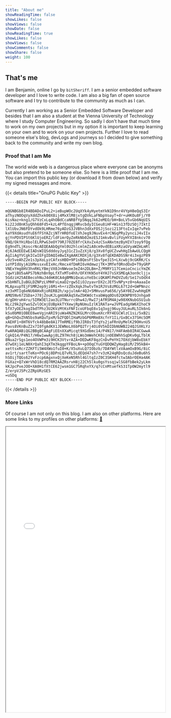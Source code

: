 ```yaml
---
title: "About me"
showReadingTime: false
showLikes: false
showViews: false
showDate: false
showReadingTime: true
showLikes: false
showViews: false
showComments: false
showShare: false
weight: 100
---
```


## That's me

I am Benjamin, online I go by `bitSheriff`. I am a senior embedded software developer and I love to write code. I am also a big fan of open source software and I try to contribute to the community as much as I can.

Currently I am working as a Senior Embedded Software Developer and besides that I am also a student at the Vienna University of Technology where I study Computer Engineering. So sadly I don't have that much time to work on my own projects but in my option it is important to keep learning on your own and to work on your own projects. Further I love to read someone else's blog, devLogs and journeys so I decided to give something back to the community and write my own blog.

### Proof that I am Me

The world wide web is a dangerous place where everyone can be anonyms but also pretend to be someone else. So here is a little proof that I am me.
You can import this public key (or download it from down below) and verify my signed messages and more.

{{< details title="GnuPG Public Key" >}}

```
-----BEGIN PGP PUBLIC KEY BLOCK-----

mQGNBGb8IR4BDADoIPuL2+ieBupWOc2UqXYk4yHyetmYkN1D9nr4VYpH8eQqS3Ir
aThyzNOOqVyXddZhxk00X8ij4MxXlM8jxtgQVkLaFNbpVoayT+dr+uHKOu8Fj/Y0
6isNaz+kng1/G7VzCxLq4hOBdCcaNRBfYp5NqqJk62eMEO/bH+BoLV5vGb6NqUIS
ki22Jd0nKSyQhh68Fd5+kzL4PfEnqgjHRvcbdyICGeu8iHF+Win13fDzSOj7IktI
lXlUbvJN6FDYvdOk9LHRme76yADzG3JVBhn3dXxFOSJjSozi213FtoIxIqe7vPeb
kaY9XdAsudYuE6fFSYAZcjNTrHROfoElVhJeg9JNuvEx4rCNGqPRy2ynciJ4vIIx
gjYnPDVIPSt6KlUjoERZ/ldFimrQyZeRkNb02mzESJ1mkvBvliFUyHYXI8nkcv70
VNQ/OkYHiRbolELRPwG3eOY79RJ70ZE8frCkXvZx4zCSxANxtmzByHIV7zoy9fQg
Eg9ndTLjKoscrNcAEQEAAbQgYml0U2hlcmlmZiA8cm9vdEBiaXRzaGVyaWZmLmRl
dj6JAdEEEwEIADsWIQSdddoyJyq31cZ1uZzXj8/g3Xv8fgUCZvwhHgIbAwULCQgH
AgIiAgYVCgkICwIEFgIDAQIeBwIXgAAKCRDXj8/g3Xv8fqEKDADSSNr4i3xgzP89
v9z5veAhZ2e1s3pXoLyzCAfxsHBO+9P1sBQesFtSbvfpe315+LXcwbj9cGKRK/Cs
ioYPIdUyjA1bMessxvEIxHc/Rmcx4fDmRI6vHdmwzjTK+3MfefORndOxD+T9yGRP
VNExYmg8HV3hnRKLYBmjVX0JnNWvoe3eZ4n2DLBm+Z/M9RY117CemioCncicYmZK
JqwYiBU5aAPS7bNzhBn9pLfXTxMTo4hh/OFXYKN5oY4YHJ7sSXSMEqA3on9cljjx
5GdziH25AEBecohNuJ4dmK8CA4gBMNiQxaLuYeEbciQKAMlPmDVZu0/Se17sOdX4
xSbHNTLIuBGLDZNPzLVMHFsLmaD2rgw5IiOJzyavrDX2cJEf5vNPy+z8+oAaaaIe
MLApxupTEjFSMR2ep9ji6Mi+h+rzZOxXqkJhwtvTm1RJVs8zMGL67t2d+GWPNnzc
sz3xMTIq6eNU0AHxRjoRERB2h/xpjulmAr4QJ+5MHvusPa656/y5AY0EZvwhHgEM
AMQ5Nv67ZGDa+J78jZouKJLgmUAKAq5XwZbKWdctvabWqq0Ds02QKNPBYOJnhga0
d/gDHruH4ru/5IRW3El2ao3LUTNurrcOhw4J/RwI7jAfRSM4Ajw98XKNubGSU1ub
NLc29k2gYwoSZvlOCmjEUBpkkTYXewjRpNUmuIzlK1RATa+wJVPEadgXW6XIhoC9
5fX7yOE2kogIbdTPhz3U2KVzMtKsFNFIcoUFbqE6v1q3xgj96uyJULmuRL5Ik6nG
kSu0bM01OBEE6weVgjnARI9juWa4NZN2KGLMrcObumXcrRY4EGCWlzC1si/5xB2i
qB+GhQvZhN5bs9aKQuTpxM/bZFQDlIHaMzbGP6MRm8XcfnY1Ii/GxBCx37SHcSOM
xAEHF1+8HT6Vfck48bBe8A17TmRMEif9bJIR8sT3fqYs2jaFRnUyMelK29OHvnU5
Pavs8VKnBuZ2x7I0fgAdKX1JEWNoLX6bPQ2Trj4Oi0V5kDIDbNUWB224QJSXKLYz
FwARAQABiQG2BBgBCAAgFiEEnXXaMicqt9XGdbmc14/P4N17/H4FAmb8IR4CGwwA
CgkQ14/P4N17/H6w1wwApj8LZ97Hch8jLWo3mWehCK0ijnOE8WhhSqDKv0gLTblK
8Nua2rSgs1eo4OVWPm3i9HCK3VtvrAZA+DEDwKF8qzCnDvPmYH17OXdjbW8xEbkY
d7wOXj1eLN0XrQahI3qXTm3kqgpYFBoLN++pOOqCYuGYQDQWZyHag8iM/Z95kB4+
xettsxRcrZZKFTi5W4XWo1fuI0+K/X5uXuLQ7IObzb/7DAYWtlxVAamOxB9G/8iC
av1rt/sartTeKo+POc6j8DPnLQ7vRL5LdEQd47sh7rv3zK24qRDsQcduJdeBu6hS
hSOijTQGs62YvFzcp6AgxnxQjXeKeN5Rhl4GltqIzZ0C3SKH4fctw3AbrOEHa4AK
FGXaz+Q7xWrVhD18cdQ7RM2AAZRsrvH8j22Ch5lku0gsYssqjwlSG8fbBek2yLkm
kKJpcPveJOO+XA0H1fXtCE62jwsm1GC7SRqhxYX/q7cCnMtuefkS31TpOW2mytl9
Z/erpVJ5Pc2ZRpURzGE5
=uSDq
-----END PGP PUBLIC KEY BLOCK-----
```

{{< /details >}}

### More Links

Of course I am not only on this blog. I am also on other platforms. Here are some links to my profiles on other platforms: [🔗](/links)

<iframe src="/links" width="100%" height="900"></iframe>
